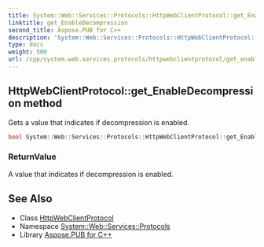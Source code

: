 ```yaml
---
title: System::Web::Services::Protocols::HttpWebClientProtocol::get_EnableDecompression method
linktitle: get_EnableDecompression
second_title: Aspose.PUB for C++
description: 'System::Web::Services::Protocols::HttpWebClientProtocol::get_EnableDecompression method. Gets a value that indicates if decompression is enabled in C++.'
type: docs
weight: 500
url: /cpp/system.web.services.protocols/httpwebclientprotocol/get_enabledecompression/
---
```

## HttpWebClientProtocol::get_EnableDecompression method


Gets a value that indicates if decompression is enabled.

```cpp
bool System::Web::Services::Protocols::HttpWebClientProtocol::get_EnableDecompression()
```


### ReturnValue

A value that indicates if decompression is enabled.

## See Also

* Class [HttpWebClientProtocol](../)
* Namespace [System::Web::Services::Protocols](../../)
* Library [Aspose.PUB for C++](../../../)
